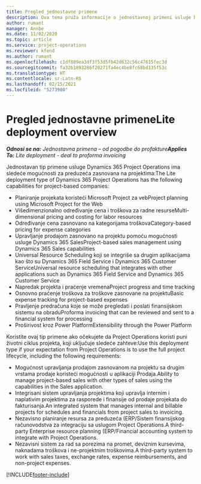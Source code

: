 ```yaml
---
title: Pregled jednostavne primene
description: Ova tema pruža informacije o jednostavnoj primeni usluge Dynamics 365 Project Operations.
author: rumant
manager: Annbe
ms.date: 11/02/2020
ms.topic: article
ms.service: project-operations
ms.reviewer: kfend
ms.author: rumant
ms.openlocfilehash: c1df809ea3df3f53d5fb42d632c56c47615fec3d
ms.sourcegitcommit: fa32b1893286f20271fa4ec4be8fc68bd135f53c
ms.translationtype: HT
ms.contentlocale: sr-Latn-RS
ms.lasthandoff: 02/15/2021
ms.locfileid: "5273980"
---
```

# <a name="lite-deployment-overview"></a><span data-ttu-id="8c349-103">Pregled jednostavne primene</span><span class="sxs-lookup"><span data-stu-id="8c349-103">Lite deployment overview</span></span>

<span data-ttu-id="8c349-104">_**Odnosi se na:** Jednostavna primena – od pogodbe do profakture_</span><span class="sxs-lookup"><span data-stu-id="8c349-104">_**Applies To:** Lite deployment - deal to proforma invoicing_</span></span>

<span data-ttu-id="8c349-105">Jednostavan tip primene usluge Dynamics 365 Project Operations ima sledeće mogućnosti za preduzeća zasnovana na projektima:</span><span class="sxs-lookup"><span data-stu-id="8c349-105">The Lite deployment type of Dynamics 365 Project Operations has the following capabilities for project-based companies:</span></span>

- <span data-ttu-id="8c349-106">Planiranje projekata koristeći Microsoft Project za veb</span><span class="sxs-lookup"><span data-stu-id="8c349-106">Project planning using Microsoft Project for the Web</span></span>
- <span data-ttu-id="8c349-107">Višedimenzionalno određivanje cena i troškova za radne resurse</span><span class="sxs-lookup"><span data-stu-id="8c349-107">Multi-dimensional pricing and costing for labor resources</span></span>
- <span data-ttu-id="8c349-108">Određivanje cena zasnovano na kategorijama troškova</span><span class="sxs-lookup"><span data-stu-id="8c349-108">Category-based pricing for expense categories</span></span>
- <span data-ttu-id="8c349-109">Upravljanje prodajom zasnovano na projektu pomoću mogućnosti usluge Dynamics 365 Sales</span><span class="sxs-lookup"><span data-stu-id="8c349-109">Project-based sales management using Dynamics 365 Sales capabilities</span></span>
- <span data-ttu-id="8c349-110">Universal Resource Scheduling koji se integriše sa drugim aplikacijama kao što su Dynamics 365 Field Service i Dynamics 365 Customer Service</span><span class="sxs-lookup"><span data-stu-id="8c349-110">Universal resource scheduling that integrates with other applications such as Dynamics 365 Field Service and Dynamics 365 Customer Service</span></span>
- <span data-ttu-id="8c349-111">Napredak projekta i praćenje vremena</span><span class="sxs-lookup"><span data-stu-id="8c349-111">Project progress and time tracking</span></span>
- <span data-ttu-id="8c349-112">Osnovno praćenje troškova za troškove zasnovane na projektu</span><span class="sxs-lookup"><span data-stu-id="8c349-112">Basic expense tracking for project-based expenses</span></span>
- <span data-ttu-id="8c349-113">Pravljenje predračuna koje se može pregledati i poslati finansijskom sistemu na obradu</span><span class="sxs-lookup"><span data-stu-id="8c349-113">Proforma invoicing that can be reviewed and sent to a financial system for processing</span></span>
- <span data-ttu-id="8c349-114">Proširivost kroz Power Platform</span><span class="sxs-lookup"><span data-stu-id="8c349-114">Extensibility through the Power Platform</span></span>

<span data-ttu-id="8c349-115">Koristite ovaj tip primene ako očekujete da Project Operations koristi puni životni ciklus projekta, koji uključuje sledeće zahteve:</span><span class="sxs-lookup"><span data-stu-id="8c349-115">Use this deployment type if your expectation from Project Operations is to use the full project lifecycle, including the following requirements:</span></span>

- <span data-ttu-id="8c349-116">Mogućnost upravljanja prodajom zasnovanom na projektu sa drugim vrstama prodaje koristeći mogućnosti u aplikaciji Prodaja.</span><span class="sxs-lookup"><span data-stu-id="8c349-116">Ability to manage project-based sales with other types of sales using the capabilities in the Sales application.</span></span>
- <span data-ttu-id="8c349-117">Integrisani sistem upravljanja projektima koji upravlja internim i naplativim projektima za rasporede i finansije od prodaje projekata do fakturisanja.</span><span class="sxs-lookup"><span data-stu-id="8c349-117">An integrated system that manages internal and billable projects for schedules and financials from project sales to invoicing.</span></span>
- <span data-ttu-id="8c349-118">Nezavisno planiranje resursa za preduzeća (ERP/Sistem finansijskog računovodstva za integraciju sa uslugom Project Operations.</span><span class="sxs-lookup"><span data-stu-id="8c349-118">A third-party Enterprise resource planning (ERP/Financial accounting system to integrate with Project Operations.</span></span>
- <span data-ttu-id="8c349-119">Nezavisni sistem za rad sa porezima na promet, deviznim kursevima, naknadama troškova i ne-projektnim troškovima.</span><span class="sxs-lookup"><span data-stu-id="8c349-119">A third-party system to work with sales taxes, exchange rates, expense reimbursements, and non-project expenses.</span></span>


[!INCLUDE[footer-include](../includes/footer-banner.md)]